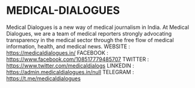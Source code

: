 # MEDICAL-DIALOGUES
Medical Dialogues is a new way of medical journalism in India.
At Medical Dialogues, we are a team of medical reporters strongly advocating transparency in the medical sector through the free flow of medical information, health, and medical news.
WEBSITE : https://medicaldialogues.in/
FACEBOOK : https://www.facebook.com/108517779485707
TWITTER : https://www.twitter.com/medicaldialogs
LINKEDIN : https://admin.medicaldialogues.in/null
TELEGRAM : https://t.me/medicaldialogues
